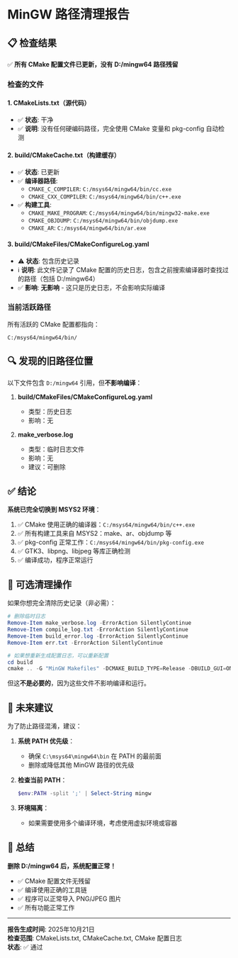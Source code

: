 # MinGW 路径清理报告

## 📋 检查结果

✅ **所有 CMake 配置文件已更新，没有 D:/mingw64 路径残留**

### 检查的文件

#### 1. CMakeLists.txt（源代码）
- ✅ **状态**: 干净
- ✅ **说明**: 没有任何硬编码路径，完全使用 CMake 变量和 pkg-config 自动检测

#### 2. build/CMakeCache.txt（构建缓存）
- ✅ **状态**: 已更新
- ✅ **编译器路径**:
  - `CMAKE_C_COMPILER`: `C:/msys64/mingw64/bin/cc.exe`
  - `CMAKE_CXX_COMPILER`: `C:/msys64/mingw64/bin/c++.exe`
- ✅ **构建工具**:
  - `CMAKE_MAKE_PROGRAM`: `C:/msys64/mingw64/bin/mingw32-make.exe`
  - `CMAKE_OBJDUMP`: `C:/msys64/mingw64/bin/objdump.exe`
  - `CMAKE_AR`: `C:/msys64/mingw64/bin/ar.exe`

#### 3. build/CMakeFiles/CMakeConfigureLog.yaml
- ⚠️ **状态**: 包含历史记录
- ℹ️ **说明**: 此文件记录了 CMake 配置的历史日志，包含之前搜索编译器时查找过的路径（包括 D:/mingw64）
- ✅ **影响**: **无影响** - 这只是历史日志，不会影响实际编译

### 当前活跃路径

所有活跃的 CMake 配置都指向：
```
C:/msys64/mingw64/bin/
```

## 🔍 发现的旧路径位置

以下文件包含 `D:/mingw64` 引用，但**不影响编译**：

1. **build/CMakeFiles/CMakeConfigureLog.yaml**
   - 类型：历史日志
   - 影响：无

2. **make_verbose.log**
   - 类型：临时日志文件
   - 影响：无
   - 建议：可删除

## ✅ 结论

**系统已完全切换到 MSYS2 环境**：

1. ✅ CMake 使用正确的编译器：`C:/msys64/mingw64/bin/c++.exe`
2. ✅ 所有构建工具来自 MSYS2：make、ar、objdump 等
3. ✅ pkg-config 正常工作：`C:/msys64/mingw64/bin/pkg-config.exe`
4. ✅ GTK3、libpng、libjpeg 等库正确检测
5. ✅ 编译成功，程序正常运行

## 🧹 可选清理操作

如果你想完全清除历史记录（非必需）：

```powershell
# 删除临时日志
Remove-Item make_verbose.log -ErrorAction SilentlyContinue
Remove-Item compile_log.txt -ErrorAction SilentlyContinue
Remove-Item build_error.log -ErrorAction SilentlyContinue
Remove-Item err.txt -ErrorAction SilentlyContinue

# 如果想重新生成配置日志，可以重新配置
cd build
cmake .. -G "MinGW Makefiles" -DCMAKE_BUILD_TYPE=Release -DBUILD_GUI=ON
```

但这**不是必要的**，因为这些文件不影响编译和运行。

## 📌 未来建议

为了防止路径混淆，建议：

1. **系统 PATH 优先级**：
   - 确保 `C:\msys64\mingw64\bin` 在 PATH 的最前面
   - 删除或降低其他 MinGW 路径的优先级

2. **检查当前 PATH**：
   ```powershell
   $env:PATH -split ';' | Select-String mingw
   ```

3. **环境隔离**：
   - 如果需要使用多个编译环境，考虑使用虚拟环境或容器

## 🎉 总结

**删除 D:/mingw64 后，系统配置正常！**

- ✅ CMake 配置文件无残留
- ✅ 编译使用正确的工具链
- ✅ 程序可以正常导入 PNG/JPEG 图片
- ✅ 所有功能正常工作

---

**报告生成时间**: 2025年10月21日  
**检查范围**: CMakeLists.txt, CMakeCache.txt, CMake 配置日志  
**状态**: ✅ 通过
